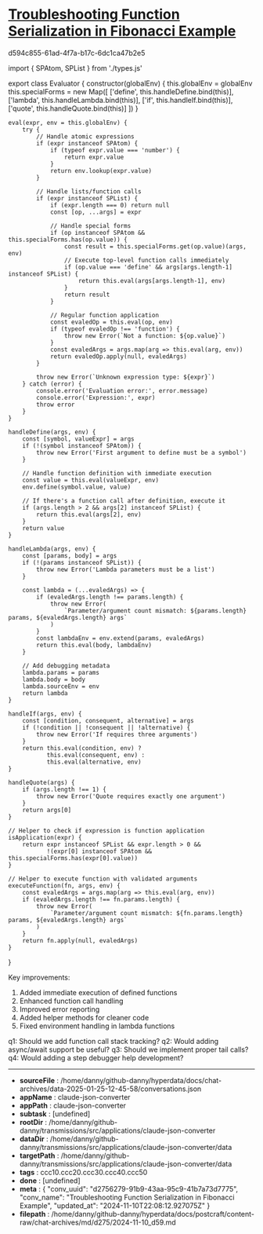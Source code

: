 # [Troubleshooting Function Serialization in Fibonacci Example](https://claude.ai/chat/d2756279-91b9-43aa-95c9-41b7a73d7775)

d594c855-61ad-4f7a-b17c-6dc1ca47b2e5

 

<antArtifact identifier="complete-revised-evaluator" type="application/vnd.ant.code" language="javascript" title="Complete Revised Evaluator">
import { SPAtom, SPList } from './types.js'

export class Evaluator {
    constructor(globalEnv) {
        this.globalEnv = globalEnv
        this.specialForms = new Map([
            ['define', this.handleDefine.bind(this)],
            ['lambda', this.handleLambda.bind(this)],
            ['if', this.handleIf.bind(this)],
            ['quote', this.handleQuote.bind(this)]
        ])
    }

    eval(expr, env = this.globalEnv) {
        try {
            // Handle atomic expressions
            if (expr instanceof SPAtom) {
                if (typeof expr.value === 'number') {
                    return expr.value
                }
                return env.lookup(expr.value)
            }

            // Handle lists/function calls
            if (expr instanceof SPList) {
                if (expr.length === 0) return null
                const [op, ...args] = expr

                // Handle special forms
                if (op instanceof SPAtom && this.specialForms.has(op.value)) {
                    const result = this.specialForms.get(op.value)(args, env)
                    // Execute top-level function calls immediately
                    if (op.value === 'define' && args[args.length-1] instanceof SPList) {
                        return this.eval(args[args.length-1], env)
                    }
                    return result
                }

                // Regular function application
                const evaledOp = this.eval(op, env)
                if (typeof evaledOp !== 'function') {
                    throw new Error(`Not a function: ${op.value}`)
                }
                const evaledArgs = args.map(arg => this.eval(arg, env))
                return evaledOp.apply(null, evaledArgs)
            }

            throw new Error(`Unknown expression type: ${expr}`)
        } catch (error) {
            console.error('Evaluation error:', error.message)
            console.error('Expression:', expr)
            throw error
        }
    }

    handleDefine(args, env) {
        const [symbol, valueExpr] = args
        if (!(symbol instanceof SPAtom)) {
            throw new Error('First argument to define must be a symbol')
        }

        // Handle function definition with immediate execution
        const value = this.eval(valueExpr, env)
        env.define(symbol.value, value)

        // If there's a function call after definition, execute it
        if (args.length > 2 && args[2] instanceof SPList) {
            return this.eval(args[2], env)
        }
        return value
    }

    handleLambda(args, env) {
        const [params, body] = args
        if (!(params instanceof SPList)) {
            throw new Error('Lambda parameters must be a list')
        }

        const lambda = (...evaledArgs) => {
            if (evaledArgs.length !== params.length) {
                throw new Error(
                    `Parameter/argument count mismatch: ${params.length} params, ${evaledArgs.length} args`
                )
            }
            const lambdaEnv = env.extend(params, evaledArgs)
            return this.eval(body, lambdaEnv)
        }

        // Add debugging metadata
        lambda.params = params
        lambda.body = body
        lambda.sourceEnv = env
        return lambda
    }

    handleIf(args, env) {
        const [condition, consequent, alternative] = args
        if (!condition || !consequent || !alternative) {
            throw new Error('If requires three arguments')
        }
        return this.eval(condition, env) ? 
               this.eval(consequent, env) : 
               this.eval(alternative, env)
    }

    handleQuote(args) {
        if (args.length !== 1) {
            throw new Error('Quote requires exactly one argument')
        }
        return args[0]
    }

    // Helper to check if expression is function application
    isApplication(expr) {
        return expr instanceof SPList && expr.length > 0 && 
               !(expr[0] instanceof SPAtom && this.specialForms.has(expr[0].value))
    }

    // Helper to execute function with validated arguments
    executeFunction(fn, args, env) {
        const evaledArgs = args.map(arg => this.eval(arg, env))
        if (evaledArgs.length !== fn.params.length) {
            throw new Error(
                `Parameter/argument count mismatch: ${fn.params.length} params, ${evaledArgs.length} args`
            )
        }
        return fn.apply(null, evaledArgs)
    }
}
</antArtifact>

Key improvements:
1. Added immediate execution of defined functions
2. Enhanced function call handling
3. Improved error reporting
4. Added helper methods for cleaner code
5. Fixed environment handling in lambda functions

q1: Should we add function call stack tracking?
q2: Would adding async/await support be useful?
q3: Should we implement proper tail calls?
q4: Would adding a step debugger help development?

---

* **sourceFile** : /home/danny/github-danny/hyperdata/docs/chat-archives/data-2025-01-25-12-45-58/conversations.json
* **appName** : claude-json-converter
* **appPath** : claude-json-converter
* **subtask** : [undefined]
* **rootDir** : /home/danny/github-danny/transmissions/src/applications/claude-json-converter
* **dataDir** : /home/danny/github-danny/transmissions/src/applications/claude-json-converter/data
* **targetPath** : /home/danny/github-danny/transmissions/src/applications/claude-json-converter/data
* **tags** : ccc10.ccc20.ccc30.ccc40.ccc50
* **done** : [undefined]
* **meta** : {
  "conv_uuid": "d2756279-91b9-43aa-95c9-41b7a73d7775",
  "conv_name": "Troubleshooting Function Serialization in Fibonacci Example",
  "updated_at": "2024-11-10T22:08:12.927075Z"
}
* **filepath** : /home/danny/github-danny/hyperdata/docs/postcraft/content-raw/chat-archives/md/d275/2024-11-10_d59.md
